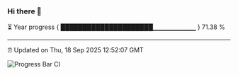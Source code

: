 ### Hi there 👋

⏳ Year progress { █████████████████████▁▁▁▁▁▁▁▁▁ } 71.38 %

---

⏰ Updated on Thu, 18 Sep 2025 12:52:07 GMT

![Progress Bar CI](https://github.com/DhruviPatel157/GitHub-Actions-Demo/workflows/Progress%20Bar%20CI/badge.svg)
